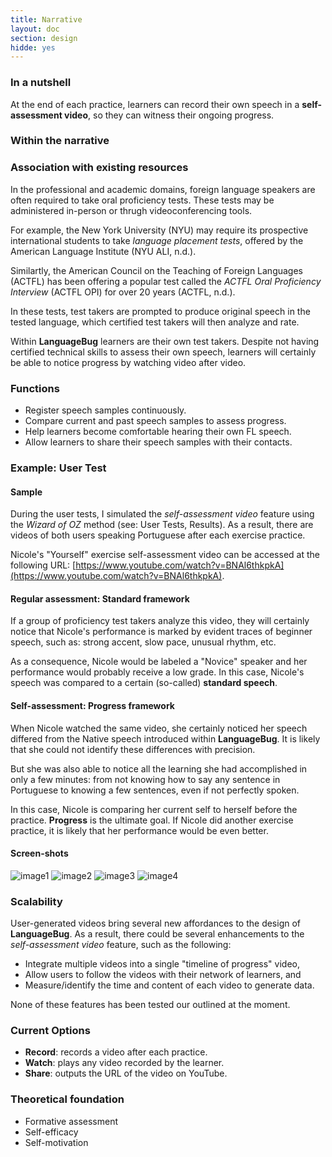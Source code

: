 ```yaml
---
title: Narrative
layout: doc
section: design
hidde: yes
---
```


### In a nutshell

At the end of each practice, learners can record their own speech in a **self-assessment video**, so they can witness their ongoing progress.

### Within the narrative


### Association with existing resources

In the professional and academic domains, foreign language speakers are often required to take oral proficiency tests. These tests may be administered in-person or thrugh videoconferencing tools.

For example, the New York University (NYU) may require its prospective international students to take *language placement tests*, offered by the American Language Institute (NYU ALI, n.d.). 

Similartly, the American Council on the Teaching of Foreign Languages (ACTFL) has been offering a popular test called the *ACTFL Oral Proficiency Interview* (ACTFL OPI) for over 20 years (ACTFL, n.d.).

In these tests, test takers are prompted to produce original speech in the tested language, which certified test takers will then analyze and rate. 

Within **LanguageBug** learners are their own test takers. Despite not having certified technical skills to assess their own speech, learners will certainly be able to notice progress by watching video after video.

### Functions

* Register speech samples continuously.
* Compare current and past speech samples to assess progress.
* Help learners become comfortable hearing their own FL speech.
* Allow learners to share their speech samples with their contacts.

### Example: **User Test**

#### Sample

During the user tests, I simulated the *self-assessment video* feature using the *Wizard of OZ* method (see: User Tests, Results). As a result, there are videos of both users speaking Portuguese after each exercise practice.

Nicole's "Yourself" exercise self-assessment video can be accessed at the following URL: [https://www.youtube.com/watch?v=BNAl6thkpkA](https://www.youtube.com/watch?v=BNAl6thkpkA).

#### Regular assessment: Standard framework

If a group of proficiency test takers analyze this video, they will certainly notice that Nicole's performance is marked by evident traces of beginner speech, such as: strong accent, slow pace, unusual rhythm, etc.

As a consequence, Nicole would be labeled a "Novice" speaker and her performance would probably receive a low grade. In this case, Nicole's speech was compared to a certain (so-called) **standard speech**.

#### Self-assessment: Progress framework

When Nicole watched the same video, she certainly noticed her speech differed from the Native speech introduced within **LanguageBug**. It is likely that she could not identify these differences with precision.

But she was also able to notice all the learning she had accomplished in only a few minutes: from not knowing how to say any sentence in Portuguese to knowing a few sentences, even if not perfectly spoken. 

In this case, Nicole is comparing her current self to herself before the practice. **Progress** is the ultimate goal. If Nicole did another exercise practice, it is likely that her performance would be even better.

#### Screen-shots

![image1](dasd.jpg)
![image2](dasd.jpg)
![image3](dasd.jpg)
![image4](dasd.jpg)

### Scalability

User-generated videos bring several new affordances to the design of **LanguageBug**. As a result, there could be several enhancements to the *self-assessment video* feature, such as the following:

* Integrate multiple videos into a single "timeline of progress" video, 
* Allow users to follow the videos with their network of learners, and
* Measure/identify the time and content of each video to generate data.

None of these features has been tested our outlined at the moment.

### Current Options

* **Record**: records a video after each practice.
* **Watch**: plays any video recorded by the learner.
* **Share**: outputs the URL of the video on YouTube.

### Theoretical foundation

* Formative assessment
* Self-efficacy
* Self-motivation